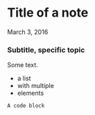 # Title of a note

March 3, 2016

### Subtitle, specific topic

Some text.

* a list
* with multiple
* elements

```
A code block
```
